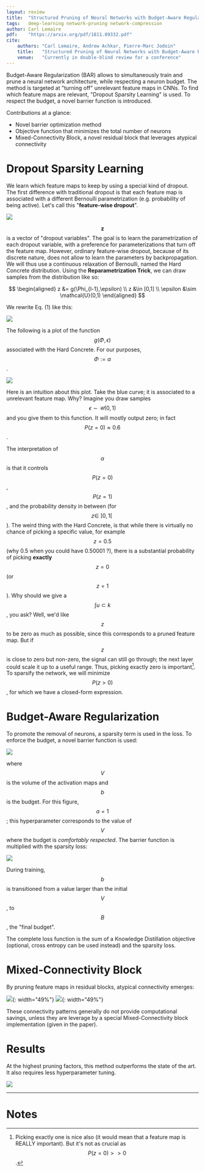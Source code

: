 ```yaml
---
layout: review
title:  "Structured Pruning of Neural Networks with Budget-Aware Regularization"
tags:   deep-learning network-pruning network-compression
author: Carl Lemaire
pdf:    "https://arxiv.org/pdf/1811.09332.pdf"
cite:
    authors: "Carl Lemaire, Andrew Achkar, Pierre-Marc Jodoin"
    title:   "Structured Pruning of Neural Networks with Budget-Aware Regularization"
    venue:   "Currently in double-blind review for a conference"
---
```


Budget-Aware Regularization (BAR) allows to simultaneously train and prune a neural network architecture, while respecting a neuron budget. The method is targeted at "turning off" unrelevant feature maps in CNNs. To find which feature maps are relevant, "Dropout Sparsity Learning" is used. To respect the budget, a novel barrier function is introduced.

Contributions at a glance:

* Novel barrier optimization method
* Objective function that minimizes the total number of neurons
* Mixed-Connectivity Block, a novel residual block that leverages atypical connectivity 

# Dropout Sparsity Learning

We learn which feature maps to keep by using a special kind of dropout. The first difference with traditional dropout is that each feature map is associated with a different Bernoulli parametrization (e.g. probability of being active). Let's call this "**feature-wise dropout**".

![](/pruning-acceleration/images/bar/eq1.png)

$$\mathbf{z}$$ is a vector of "dropout variables". The goal is to learn the parametrization of each dropout variable, with a preference for parameterizations that turn off the feature map. However, ordinary feature-wise dropout, because of its discrete nature, does not allow to learn the parameters by backpropagation. We will thus use a continuous relaxation of Bernoulli, named the Hard Concrete distribution. Using the **Reparametrization Trick**, we can draw samples from the distribution like so:

$$
\begin{aligned}
z &= g(\Phi_{l-1},\epsilon) \\
z &\in [0,1] \\
\epsilon &\sim \mathcal{U}(0,1)
\end{aligned}
$$

We rewrite Eq. (1) like this:

![](/pruning-acceleration/images/bar/eq2.png)

The following is a plot of the function $$g(\Phi,\epsilon)$$ associated with the Hard Concrete. For our purposes, $$\Phi := \alpha$$.

![](/pruning-acceleration/images/bar/hc_icdf.png)

Here is an intuition about this plot. Take the blue curve; it is associated to a unrelevant feature map. Why? Imagine you draw samples $$\epsilon \sim \mathcal{U}(0,1)$$ and you give them to this function. It will mostly output zero; in fact $$P(z=0) \approx 0.6$$.

The interpretation of $$\alpha$$ is that it controls $$P(z=0)$$, $$P(z=1)$$, and the probability density in between (for $$z \in~]0,1[~$$). The weird thing with the Hard Concrete, is that while there is virtually no chance of picking a specific value, for example $$z=0.5$$ (why 0.5 when you could have 0.50001 ?), there is a substantial probability of picking **exactly** $$z=0$$ (or $$z=1$$). Why should we give a $$\int u \subset k$$, you ask? Well, we'd like $$z$$ to be zero as much as possible, since this corresponds to a pruned feature map. But if $$z$$ is close to zero but non-zero, the signal can still go through; the next layer could scale it up to a useful range. Thus, picking exactly zero is important[^1]. To sparsify the network, we will minimize $$P(z>0)$$, for which we have a closed-form expression.

# Budget-Aware Regularization

To promote the removal of neurons, a sparsity term is used in the loss. To enforce the budget, a novel barrier function is used:

![](/pruning-acceleration/images/bar/barrier.png)

where $$V$$ is the volume of the activation maps and $$b$$ is the budget. For this figure, $$a=1$$; this hyperparameter corresponds to the value of $$V$$ where the budget is _comfortably respected_. The barrier function is multiplied with the sparsity loss:

![](/pruning-acceleration/images/bar/Lbar.png)

During training, $$b$$ is transitioned from a value larger than the initial $$V$$, to $$B$$, the "final budget".

The complete loss function is the sum of a Knowledge Distillation objective (optional, cross entropy can be used instead) and the sparsity loss.

# Mixed-Connectivity Block

By pruning feature maps in residual blocks, atypical connectivity emerges:

![](/pruning-acceleration/images/bar/fig4.png){: width="49%"} ![](/pruning-acceleration/images/bar/fig4-cap.png){: width="49%"}

These connectivity patterns generally do not provide computational savings, unless they are leverage by a special Mixed-Connectivity block implementation (given in the paper).

# Results

At the highest pruning factors, this method outperforms the state of the art. It also requires less hyperparameter tuning.

![](/pruning-acceleration/images/bar/results.png)

---
# Notes

[^1]: Picking exactly one is nice also (it would mean that a feature map is REALLY important). But it's not as crucial as $$P(z=0)>>0$$.